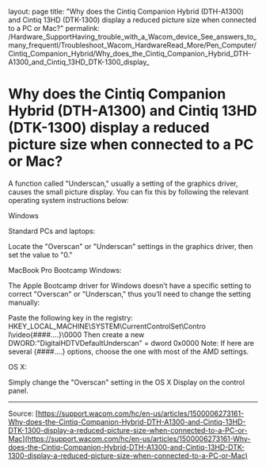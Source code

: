 layout: page
title: "Why does the Cintiq Companion Hybrid (DTH-A1300) and Cintiq 13HD (DTK-1300) display a reduced picture size when connected to a PC or Mac?"
permalink: /Hardware_SupportHaving_trouble_with_a_Wacom_device_See_answers_to_many_frequentl/Troubleshoot_Wacom_HardwareRead_More/Pen_Computer/Cintiq_Companion_Hybrid/Why_does_the_Cintiq_Companion_Hybrid_DTH-A1300_and_Cintiq_13HD_DTK-1300_display_

# Why does the Cintiq Companion Hybrid (DTH-A1300) and Cintiq 13HD (DTK-1300) display a reduced picture size when connected to a PC or Mac?

A function called "Underscan," usually a setting of the graphics driver, causes the small picture display. You can fix this by following the relevant operating system instructions below:


Windows

Standard PCs and laptops: 
  
Locate the "Overscan" or "Underscan" settings in the graphics driver, then set the value to "0."
 
MacBook Pro Bootcamp Windows: 
  
The Apple Bootcamp driver for Windows doesn’t have a specific setting to correct "Overscan" or "Underscan," thus you’ll need to change the setting manually: 
    
Paste the following key in the registry: HKEY_LOCAL_MACHINE\SYSTEM\CurrentControlSet\Contro l\video{####....}\0000
Then create a new DWORD:"DigitalHDTVDefaultUnderscan" = dword 0x0000
Note: If here are several {####....} options, choose the one with most of the AMD settings.
 
 



OS X:

Simply change the "Overscan" setting in the OS X Display on the control panel.

---
Source: [https://support.wacom.com/hc/en-us/articles/1500006273161-Why-does-the-Cintiq-Companion-Hybrid-DTH-A1300-and-Cintiq-13HD-DTK-1300-display-a-reduced-picture-size-when-connected-to-a-PC-or-Mac](https://support.wacom.com/hc/en-us/articles/1500006273161-Why-does-the-Cintiq-Companion-Hybrid-DTH-A1300-and-Cintiq-13HD-DTK-1300-display-a-reduced-picture-size-when-connected-to-a-PC-or-Mac)
